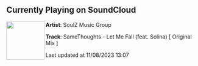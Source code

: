 ## Currently Playing on SoundCloud

[<img align="left" width="100" src="https://i1.sndcdn.com/artworks-3Rq2KE4U8AXLymet-1vnaZg-t500x500.jpg">](https://soundcloud.com/soulzmusicgroup/samethoughts-let-me-fall-feat-solina)

**Artist**: SoulZ Music Group 

**Track**: SameThoughts - Let Me Fall (feat. Solina) [ Original Mix ]

Last updated at 11/08/2023 13:07
